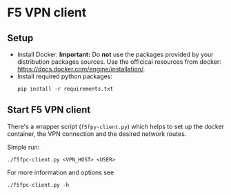 
# F5 VPN client

## Setup

* Install Docker. **Important:** Do **not** use the packages provided by your
  distribution packages sources.
  Use the officical resources from docker: https://docs.docker.com/engine/installation/.
* Install required python packages:
  ```
  pip install -r requirements.txt
  ```

## Start F5 VPN client

There's a wrapper script (```f5fpy-client.py```) which helps to set up
the docker container, the VPN connection and the desired network routes.

Simple run:
```
./f5fpc-client.py <VPN_HOST> <USER>
```

For more information and options see
```
./f5fpc-client.py -h
```
